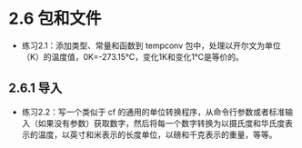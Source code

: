 # 2.6 包和文件
+ 练习2.1：添加类型、常量和函数到 tempconv 包中，处理以开尔文为单位（K）的温度值，0K=-273.15℃，变化1K和变化1℃是等价的。

## 2.6.1 导入
+ 练习2.2：写一个类似于 cf 的通用的单位转换程序，从命令行参数或者标准输入（如果没有参数）获取数字，然后将每一个数字转换为以摄氏度和华氏度表示的温度，以英寸和米表示的长度单位，以磅和千克表示的重量，等等。